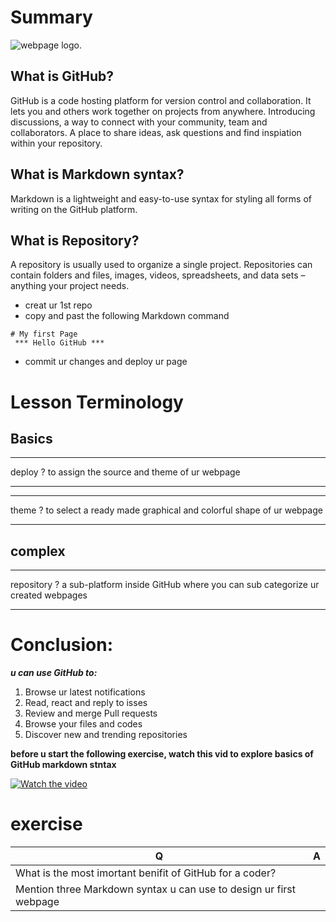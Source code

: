 # Summary
![webpage logo](https://qph.fs.quoracdn.net/main-qimg-9a2ff9200a21d86dc518aaeba0c21613).
## What is GitHub?

GitHub is a code hosting platform for version control and collaboration. It lets you and others work together on projects from anywhere. Introducing discussions, a way to connect with your community, team and collaborators. A place to share ideas, ask questions and find inspiation within your repository.

## What is Markdown syntax?

Markdown is a lightweight and easy-to-use syntax for styling all forms of writing on the GitHub platform.

## What is Repository?

A repository is usually used to organize a single project. Repositories can contain folders and files, images, videos, spreadsheets, and data sets – anything your project needs.

* creat ur 1st repo
* copy and past the following Markdown command
```
# My first Page
 *** Hello GitHub ***
 ```
 * commit ur changes and deploy ur page 
 # Lesson Terminology
 
 ## Basics
 ___
 deploy
 ?
 to assign the source and theme of ur webpage
 ___
 ___
 theme
 ?
 to select a ready made graphical and colorful shape of ur webpage
 ___
## complex
___
repository 
?
a sub-platform inside GitHub where you can sub categorize ur created webpages
____

# Conclusion:

***u can use GitHub to:***
1. Browse ur latest notifications
1. Read, react and reply to isses 
1. Review and merge Pull requests 
1. Browse your files and codes
1. Discover new and trending repositories

**before u start the following exercise, watch this vid to explore basics of GitHub markdown stntax**

[![Watch the video](https://i.imgur.com/vKb2F1B.png)](https://www.youtube.com/watch?v=ci3W1T88mzw)

# exercise 
Q | A
--|--------------------
What is the most imortant benifit of GitHub for a coder? |
Mention three Markdown syntax u can use to design ur first webpage |
